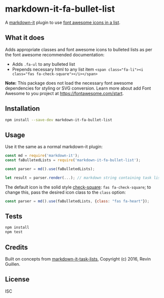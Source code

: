 # markdown-it-fa-bullet-list

A [markdown-it](https://www.npmjs.com/package/markdown-it) plugin to use [font awesome icons in a list](https://fontawesome.com/how-to-use/on-the-web/styling/icons-in-a-list).

## What it does

Adds appropriate classes and font awesome icons to bulleted lists as per the font awesome recommended documentation:

- Adds `.fa-ul` to any bulleted list
- Prepends necessary html to any list item `<span class="fa-li"><i class="fas fa-check-square"></i></span>`

**Note:** This package does not load the necessary font awesome dependencies for styling or SVG conversion. Learn more about add Font Awesome to you project at https://fontawesome.com/start.

## Installation

```sh
npm install --save-dev markdown-it-fa-bullet-list
```

## Usage

Use it the same as a normal markdown-it plugin:

```js
const md = require('markdown-it');
const faBulletedLists = require('markdown-it-fa-bullet-list');

const parser = md().use(faBulletedLists);

let result = parser.render(...); // markdown string containing task list items
```

The default icon is the solid style [check-square](https://fontawesome.com/icons/check-square): `fas fa-check-square`; to change this, pass the desired icon class to the `class` option:

```js
const parser = md().use(faBulletedLists, {class: "fas fa-heart"});
```

## Tests

```sh
npm install
npm test
```

## Credits

Built on concepts from [markdown-it-task-lists](https://github.com/revin/markdown-it-task-lists), Copyright (c) 2016, Revin Guillen.

## License

ISC